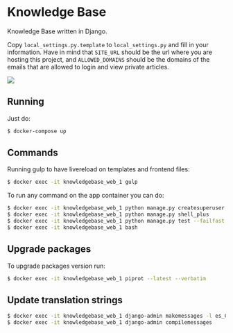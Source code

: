 # Knowledge Base

Knowledge Base written in Django.

Copy `local_settings.py.template` to `local_settings.py` and fill in your
information. Have in mind that `SITE_URL` should be the url where you are
hosting this project, and `ALLOWED_DOMAINS` should be the domains of the emails 
that are allowed to login and view private articles.

![](https://s3.amazonaws.com/uploads.hipchat.com/50553/714369/WlN0IzjIc3cMqJc/screenshot.png)

## Running

Just do:

```bash
$ docker-compose up
```

## Commands

Running gulp to have livereload on templates and frontend files:

```bash
$ docker exec -it knowledgebase_web_1 gulp
```

To run any command on the app container you can do:

```bash
$ docker exec -it knowledgebase_web_1 python manage.py createsuperuser
$ docker exec -it knowledgebase_web_1 python manage.py shell_plus
$ docker exec -it knowledgebase_web_1 python manage.py test --failfast
$ docker exec -it knowledgebase_web_1 bash
```

## Upgrade packages

To upgrade packages version run:

```bash
$ docker exec -it knowledgebase_web_1 piprot --latest --verbatim
```

## Update translation strings

```bash
$ docker exec -it knowledgebase_web_1 django-admin makemessages -l es_CO
$ docker exec -it knowledgebase_web_1 django-admin compilemessages
```
